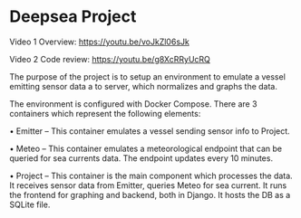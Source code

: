 # Deepsea Project

Video 1 Overview: https://youtu.be/voJkZl06sJk

Video 2 Code review: https://youtu.be/g8XcRRyUcRQ

The purpose of the project is to setup an environment to emulate a vessel emitting sensor data a to server, which normalizes and graphs the data.

The environment is configured with Docker Compose. There are 3 containers which represent the following elements:

•	Emitter – This container emulates a vessel sending sensor info to Project.

•	Meteo – This container emulates a meteorological endpoint that can be queried for sea currents data. The endpoint updates every 10 minutes.

•	Project – This container is the main component which processes the data. It receives sensor data from Emitter, queries Meteo for sea current. It runs the frontend for graphing and backend, both in Django. It hosts the DB as a SQLite file.
